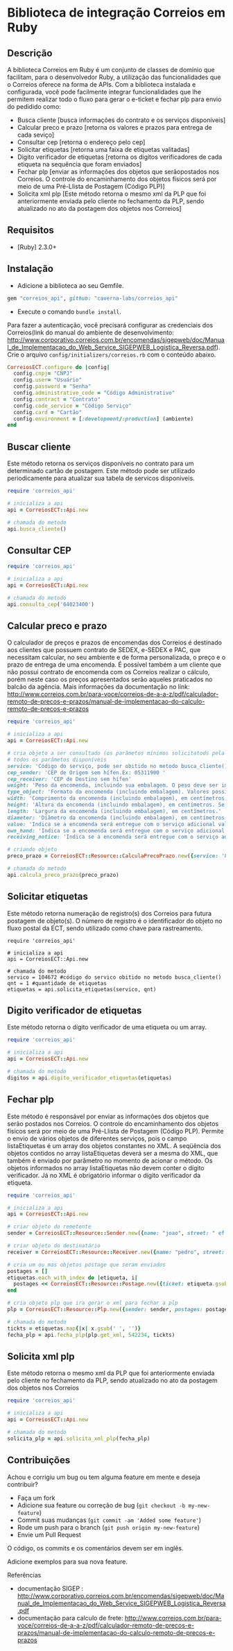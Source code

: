 # Biblioteca de integração Correios em Ruby

## Descrição

A biblioteca Correios em Ruby é um conjunto de classes de domínio que facilitam, para o desenvolvedor Ruby, a utilização das funcionalidades que o Correios oferece na forma de APIs. Com a biblioteca instalada e configurada, você pode facilmente integrar funcionalidades que lhe permitem realizar todo o fluxo para gerar o e-ticket e fechar plp para envio do pedidido como:

 - Busca cliente [busca informações do contrato e os serviços disponíveis]
 - Calcular preco e prazo [retorna os valores e prazos para entrega de cada seviço] 
 - Consultar cep [retorna o endereço pelo cep]
 - Solicitar etiquetas [retorna uma faixa de etiquetas valitadas]
 - Digito verificador de etiquetas [retorna os digitos verificadores de cada etiqueta na sequência que foram enviados]
 - Fechar plp [enviar as informações dos objetos que serãopostados nos Correios. O controle do encaminhamento dos objetos físicos será por meio de uma Pré-Llista de Postagem (Código PLP)]
 - Solicita xml plp [Este método retorna o mesmo xml da PLP que foi anteriormente enviada pelo cliente no fechamento da PLP, sendo atualizado no ato da postagem dos objetos nos Correios]
 
## Requisitos
 - [Ruby] 2.3.0+
 
## Instalação
- Adicione a biblioteca ao seu Gemfile.

```ruby
gem "correios_api", github: "caverna-labs/correios_api"
```

 - Execute o comando `bundle install`.

Para fazer a autenticação, você precisará configurar as credenciais dos Correios(link do manual do ambiente de desenvolvimento: http://www.corporativo.correios.com.br/encomendas/sigepweb/doc/Manual_de_Implementacao_do_Web_Service_SIGEPWEB_Logistica_Reversa.pdf). Crie o arquivo `config/initializers/correios.rb` com o conteúdo abaixo.

```ruby
CorreiosECT.configure do |config|
  config.cnpj= "CNPJ"
  config.user= "Usuário"
  config.password = "Senha"
  config.administrative_code = "Código Administrativo"
  config.contract = "Contrato"
  config.code_service = "Código Serviço"
  config.card = "Cartão"
  config.environment = [:development/:production] (ambiente)
end
```

## Buscar cliente

Este método retorna os serviços disponíveis no contrato para um determinado
cartão de postagem. Este método pode ser utilizado periodicamente para atualizar sua tabela de servicos disponiveis.

```ruby
require 'correios_api'

# inicializa a api
api = CorreiosECT::Api.new

# chamada do metodo
api.busca_cliente()

```

## Consultar CEP
```ruby
require 'correios_api'

# inicializa a api
api = CorreiosECT::Api.new

# chamada do metodo
api.consulta_cep('64023400')
```

## Calcular preco e prazo

O calculador de preços e prazos de encomendas dos Correios é destinado aos clientes que possuem contrato de SEDEX, e-SEDEX e PAC, que necessitam calcular, no seu ambiente e de forma personalizada, o preço e o prazo de entrega de uma encomenda.
É possível também a um cliente que não possui contrato de encomenda com os Correios realizar o cálculo, porém neste caso os preços apresentados serão aqueles praticados no balcão da agência. Mais informações da documentação no link: http://www.correios.com.br/para-voce/correios-de-a-a-z/pdf/calculador-remoto-de-precos-e-prazos/manual-de-implementacao-do-calculo-remoto-de-precos-e-prazos

```ruby
require 'correios_api'

# inicializa a api
api = CorreiosECT::Api.new

# cria objeto a ser consultado (os parâmetos mínimos solicitatods pela api)
# todos os parâmetos disponíveis
service: 'Código do serviço, pode ser obitido no metodo busca_cliente()'
cep_sender: 'CEP de Origem sem hífen.Ex: 05311900 '
cep_receiver: 'CEP de Destino sem hífen'
weight: 'Peso da encomenda, incluindo sua embalagem. O peso deve ser informado em quilogramas. Ex: "0,5" ou "2"'
type_object: 'Formato da encomenda (incluindo embalagem). Valores possíveis: 1, 2 ou 3 1 – Formato caixa/pacote 2 – Formato rolo/prisma 3 - Envelope'
width: 'Comprimento da encomenda (incluindo embalagem), em centímetros.'
height: 'Altura da encomenda (incluindo embalagem), em centímetros. Se o formato for envelope, informar zero (0).'
length: 'Largura da encomenda (incluindo embalagem), em centímetros.'
diameter: 'Diâmetro da encomenda (incluindo embalagem), em centímetros.'
value: 'Indica se a encomenda será entregue com o serviço adicional valor declarado. Neste campo deve ser apresentado o valor declarado desejado, em Reais. Ex: "43,32"'
own_hand: 'Indica se a encomenda será entregue com o serviço adicional mão própria. Valores possíveis: S ou N (S – Sim, N – Não)'
receiving_notice: 'Indica se a encomenda será entregue com o serviço adicional aviso de recebimento. Valores possíveis: S ou N (S – Sim, N – Não)'

# criando objeto
preco_prazo = CorreiosECT::Resource::CalculaPrecoPrazo.new({service: '81019,41068,40096', cep_sender:  '69309560', cep_receiver:  '64023400', weight:  '0,4'})

# chamada do metodo
api.calcula_preco_prazo(preco_prazo)
```

## Solicitar etiquetas

Este método retorna numeração de registro(s) dos Correios para futura postagem
de objeto(s). O número de registro é o identificador do objeto no fluxo postal da ECT,
sendo utilizado como chave para rastreamento. 
```
require 'correios_api'

# inicializa a api
api = CorreiosECT::Api.new

# chamada do metodo
servico = 104672 #código do servico obitido no metodo busca_cliente()
qnt = 1 #quantidade de etiquetas
etiquetas = api.solicita_etiquetas(servico, qnt)
```

## Digito verificador de etiquetas

Este método retorna o dígito verificador de uma etiqueta ou um array.

```ruby
require 'correios_api'

# inicializa a api
api = CorreiosECT::Api.new

# chamada do metodo
digitos = api.digito_verificador_etiquetas(etiquetas)
```

## Fechar plp

Este método é responsável por enviar as informações dos objetos que serão postados nos Correios. O controle do encaminhamento dos objetos físicos será por meio de uma Pré-Llista de Postagem (Código PLP). Permite o envio de vários objetos de diferentes serviços, pois o campo listaEtiquetas é um array dos objetos constantes no XML. A seqüência dos objetos contidos no array listaEtiquetas deverá ser a mesma do XML, que também é enviado por parâmetro no momento de acionar o método. Os objetos informados no array listaEtiquetas não devem conter o dígito verificador. Já no XML é obrigatório informar o dígito verificador da etiqueta.

```ruby
require 'correios_api'

# inicializa a api
api = CorreiosECT::Api.new

# criar objeto do remetente
sender = CorreiosECT::Resource::Sender.new({name: "joao", street: " ef e few fewewf", number: "343", complement: "", district: "", zip_code: "69309560", city: "teresina", state: "RJ", phone: "86994211487"})

# criar objeto do destinatário
receiver = CorreiosECT::Resource::Receiver.new({name: "pedro", street: " ef e few fewewf", number: "343", complement: "", district: "", zip_code: "64023400", city: "teresina", state: "PI", phone: "86994211487", text: 'asdsadsa dassa dsasasda'})

# cria um ou mas objetos postage que seram enviados
postages = []
etiquetas.each_with_index do |etiqueta, i|
  postages << CorreiosECT::Resource::Postage.new({ticket: etiqueta.gsub(' ', digitos[i]), service: cod_serv, weight: '800', type_object: 1, height: 16, width: 10, length: 10, receiver: receiver})
end

# cria objeto plp que ira gerar o xml para fechar a plp
plp = CorreiosECT::Resource::Plp.new({sender: sender, postages: postages})

# chamada do metodo
tickts = etiquetas.map{|x| x.gsub(' ', '')}
fecha_plp = api.fecha_plp(plp.get_xml, 542234, tickts)
```

## Solicita xml plp

Este método retorna o mesmo xml da PLP que foi anteriormente enviada pelo cliente no fechamento da PLP, sendo atualizado no ato da postagem dos objetos nos Correios

```ruby
require 'correios_api'

# inicializa a api
api = CorreiosECT::Api.new

# chamada do metodo
solicita_plp = api.solicita_xml_plp(fecha_plp)
```

## Contribuições

Achou e corrigiu um bug ou tem alguma feature em mente e deseja contribuir?

* Faça um fork
* Adicione sua feature ou correção de bug (`git checkout -b my-new-feature`)
* Commit suas mudanças (`git commit -am 'Added some feature'`)
* Rode um push para o branch (`git push origin my-new-feature`)
* Envie um Pull Request

O código, os commits e os comentários devem ser em inglês.

Adicione exemplos para sua nova feature.

Referências
  * documentação SIGEP : http://www.corporativo.correios.com.br/encomendas/sigepweb/doc/Manual_de_Implementacao_do_Web_Service_SIGEPWEB_Logistica_Reversa.pdf
  * documentação para calculo de frete: http://www.correios.com.br/para-voce/correios-de-a-a-z/pdf/calculador-remoto-de-precos-e-prazos/manual-de-implementacao-do-calculo-remoto-de-precos-e-prazos
  
  [documentação SIGEP]: http://www.corporativo.correios.com.br/encomendas/sigepweb/doc/Manual_de_Implementacao_do_Web_Service_SIGEPWEB_Logistica_Reversa.pdf
  [documentação para calculo de frete]: http://www.correios.com.br/para-voce/correios-de-a-a-z/pdf/calculador-remoto-de-precos-e-prazos/manual-de-implementacao-do-calculo-remoto-de-precos-e-prazos
  
